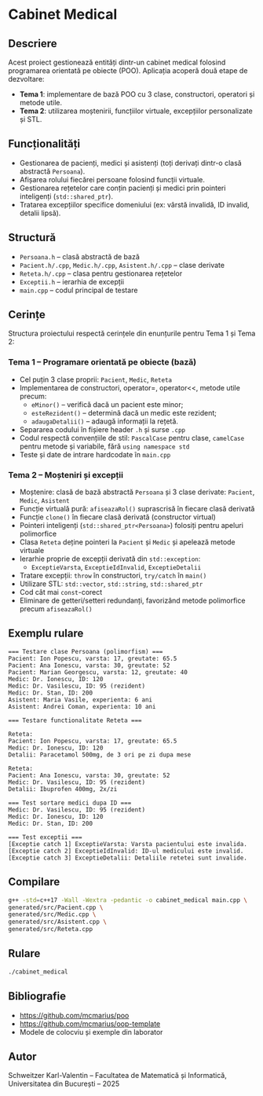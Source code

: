 # Cabinet Medical

## Descriere

Acest proiect gestionează entități dintr-un cabinet medical folosind programarea orientată pe obiecte (POO). Aplicația acoperă două etape de dezvoltare:
- **Tema 1**: implementare de bază POO cu 3 clase, constructori, operatori și metode utile.
- **Tema 2**: utilizarea moștenirii, funcțiilor virtuale, excepțiilor personalizate și STL.

## Funcționalități

- Gestionarea de pacienți, medici și asistenți (toți derivați dintr-o clasă abstractă `Persoana`).
- Afișarea rolului fiecărei persoane folosind funcții virtuale.
- Gestionarea rețetelor care conțin pacienți și medici prin pointeri inteligenți (`std::shared_ptr`).
- Tratarea excepțiilor specifice domeniului (ex: vârstă invalidă, ID invalid, detalii lipsă).

## Structură

- `Persoana.h` – clasă abstractă de bază
- `Pacient.h/.cpp`, `Medic.h/.cpp`, `Asistent.h/.cpp` – clase derivate
- `Reteta.h/.cpp` – clasa pentru gestionarea rețetelor
- `Exceptii.h` – ierarhia de excepții
- `main.cpp` – codul principal de testare

## Cerințe

Structura proiectului respectă cerințele din enunțurile pentru Tema 1 și Tema 2:

### Tema 1 – Programare orientată pe obiecte (bază)

- Cel puțin 3 clase proprii: `Pacient`, `Medic`, `Reteta`
- Implementarea de constructori, operator=, operator<<, metode utile precum:
  - `eMinor()` – verifică dacă un pacient este minor;
  - `esteRezident()` – determină dacă un medic este rezident;
  - `adaugaDetalii()` – adaugă informații la rețetă.
- Separarea codului în fișiere header `.h` și surse `.cpp`
- Codul respectă convențiile de stil: `PascalCase` pentru clase, `camelCase` pentru metode și variabile, fără `using namespace std`
- Teste și date de intrare hardcodate în `main.cpp`

### Tema 2 – Moșteniri și excepții

- Moștenire: clasă de bază abstractă `Persoana` și 3 clase derivate: `Pacient`, `Medic`, `Asistent`
- Funcție virtuală pură: `afiseazaRol()` suprascrisă în fiecare clasă derivată
- Funcție `clone()` în fiecare clasă derivată (constructor virtual)
- Pointeri inteligenți (`std::shared_ptr<Persoana>`) folosiți pentru apeluri polimorfice
- Clasa `Reteta` deține pointeri la `Pacient` și `Medic` și apelează metode virtuale
- Ierarhie proprie de excepții derivată din `std::exception`:
  - `ExceptieVarsta`, `ExceptieIdInvalid`, `ExceptieDetalii`
- Tratare excepții: `throw` în constructori, `try/catch` în `main()`
- Utilizare STL: `std::vector`, `std::string`, `std::shared_ptr`
- Cod cât mai `const`-corect
- Eliminare de getteri/setteri redundanți, favorizând metode polimorfice precum `afiseazaRol()`

## Exemplu rulare
```
=== Testare clase Persoana (polimorfism) ===
Pacient: Ion Popescu, varsta: 17, greutate: 65.5
Pacient: Ana Ionescu, varsta: 30, greutate: 52
Pacient: Marian Georgescu, varsta: 12, greutate: 40
Medic: Dr. Ionescu, ID: 120
Medic: Dr. Vasilescu, ID: 95 (rezident)
Medic: Dr. Stan, ID: 200
Asistent: Maria Vasile, experienta: 6 ani
Asistent: Andrei Coman, experienta: 10 ani

=== Testare functionalitate Reteta ===

Reteta:
Pacient: Ion Popescu, varsta: 17, greutate: 65.5
Medic: Dr. Ionescu, ID: 120
Detalii: Paracetamol 500mg, de 3 ori pe zi dupa mese

Reteta:
Pacient: Ana Ionescu, varsta: 30, greutate: 52
Medic: Dr. Vasilescu, ID: 95 (rezident)
Detalii: Ibuprofen 400mg, 2x/zi

=== Test sortare medici dupa ID ===
Medic: Dr. Vasilescu, ID: 95 (rezident)
Medic: Dr. Ionescu, ID: 120
Medic: Dr. Stan, ID: 200

=== Test exceptii ===
[Exceptie catch 1] ExceptieVarsta: Varsta pacientului este invalida.
[Exceptie catch 2] ExceptieIdInvalid: ID-ul medicului este invalid.
[Exceptie catch 3] ExceptieDetalii: Detaliile retetei sunt invalide.
```

## Compilare

```bash
g++ -std=c++17 -Wall -Wextra -pedantic -o cabinet_medical main.cpp \
generated/src/Pacient.cpp \
generated/src/Medic.cpp \
generated/src/Asistent.cpp \
generated/src/Reteta.cpp
```

## Rulare

```bash
./cabinet_medical
```

## Bibliografie

- https://github.com/mcmarius/poo
- https://github.com/mcmarius/oop-template
- Modele de colocviu și exemple din laborator

## Autor

Schweitzer Karl-Valentin – Facultatea de Matematică și Informatică, Universitatea din București – 2025
